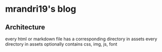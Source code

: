 # mrandri19's blog

## Architecture


every html or markdown file has a corresponding directory in assets
every directory in assets optionally contains css, img, js, font
